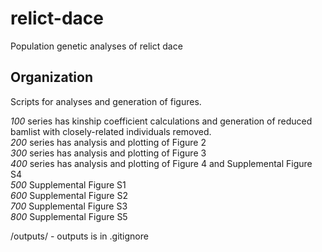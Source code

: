 # relict-dace
Population genetic analyses of relict dace     

## Organization 

Scripts for analyses and generation of figures.     

_100_ series has kinship coefficient calculations and generation of reduced bamlist with closely-related individuals removed.     
_200_ series has analysis and plotting of Figure 2        
_300_ series has analysis and plotting of Figure 3       
_400_ series has analysis and plotting of Figure 4 and Supplemental Figure S4      
_500_ Supplemental Figure S1       
_600_ Supplemental Figure S2       
_700_ Supplemental Figure S3       
_800_ Supplemental Figure S5      

/outputs/ - outputs is in .gitignore       



